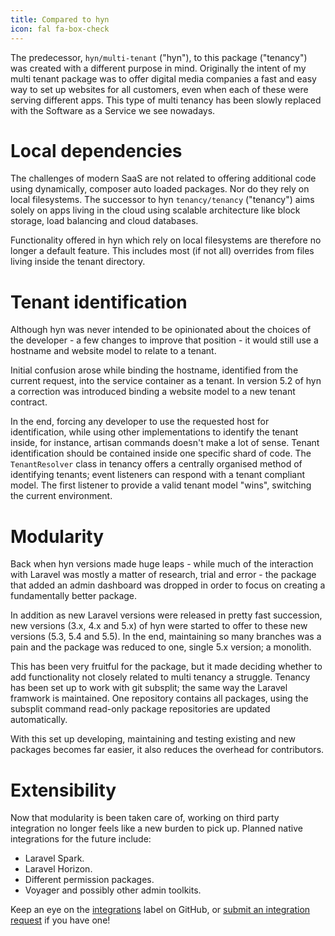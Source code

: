 ```yaml
---
title: Compared to hyn
icon: fal fa-box-check
---
```


The predecessor, `hyn/multi-tenant` ("hyn"), to this package ("tenancy") 
was created with a different purpose in mind. Originally the intent of my multi tenant 
package was to offer digital media companies a fast and easy way to set up 
websites for all customers, even when each of these were serving different apps. 
This type of multi tenancy has been slowly replaced with the Software as a Service we see nowadays.

# Local dependencies

The challenges of modern SaaS are not related to offering additional code
using dynamically, composer auto loaded packages. Nor do they rely on
local filesystems. The successor to hyn `tenancy/tenancy` ("tenancy") aims
solely on apps living in the cloud using scalable architecture like block
storage, load balancing and cloud databases.

Functionality offered in hyn which rely on local filesystems are therefore
no longer a default feature. This includes most (if not all) overrides
from files living inside the tenant directory.

# Tenant identification

Although hyn was never intended to be opinionated about the choices of
the developer - a few changes to improve that position -
it would still use a hostname and website model to relate to a tenant. 

Initial confusion arose while binding the hostname, identified from the current request,
into the service container as a tenant. In version 5.2 of hyn a correction
was introduced binding a website model to a new tenant contract.

In the end, forcing any developer to use the requested host for identification, while
using other implementations to identify the tenant inside, for instance, artisan commands
doesn't make a lot of sense. Tenant identification should be contained inside one
specific shard of code. The `TenantResolver` class in tenancy offers a centrally
organised method of identifying tenants; event listeners can respond with a
tenant compliant model. The first listener to provide a valid tenant model "wins",
switching the current environment.

# Modularity

Back when hyn versions made huge leaps - while much of the interaction with Laravel was
mostly a matter of research, trial and error - the package that
added an admin dashboard was dropped in order to focus on creating a fundamentally better package.

In addition as new Laravel versions were released in pretty fast succession, new versions
(3.x, 4.x and 5.x) of hyn were started to offer to these new versions (5.3, 5.4 and 5.5).
In the end, maintaining so many branches was a pain and the package was reduced to one,
single 5.x version; a monolith.

This has been very fruitful for the package, but it made deciding whether to add functionality
not closely related to multi tenancy a struggle. Tenancy has been set up to work with git subsplit;
the same way the Laravel framwork is maintained. One repository contains all packages, using
the subsplit command read-only package repositories are updated automatically.

With this set up developing, maintaining and testing existing and new packages becomes far easier,
it also reduces the overhead for contributors.

# Extensibility

Now that modularity is been taken care of, working on third party integration no longer feels like
a new burden to pick up. Planned native integrations for the future include:

- Laravel Spark.
- Laravel Horizon.
- Different permission packages.
- Voyager and possibly other admin toolkits.

Keep an eye on the [integrations][gh-integration] label on
GitHub, or [submit an integration request][gh-new-issue] if you have one!

[gh-integration]: https://github.com/tenancy/tenancy/labels/type%3Aintegration
[gh-new-issue]: https://github.com/tenancy/tenancy/issues/new

